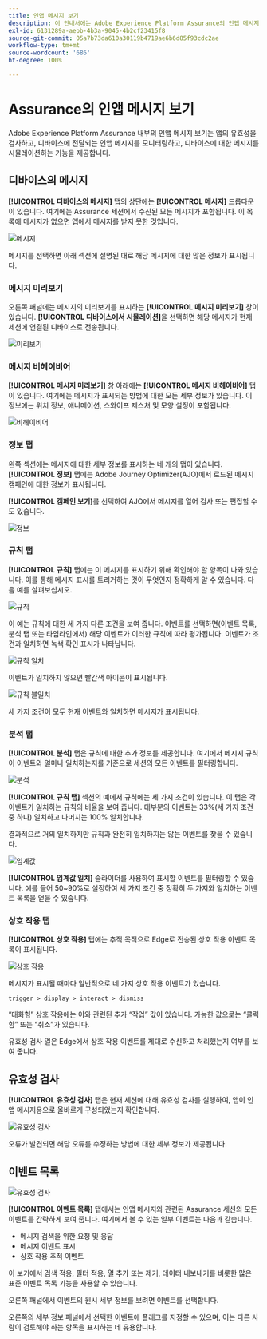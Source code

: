 ```yaml
---
title: 인앱 메시지 보기
description: 이 안내서에는 Adobe Experience Platform Assurance의 인앱 메시지 보기에 대한 정보가 자세히 나와 있습니다.
exl-id: 6131289a-aebb-4b3a-9045-4b2cf23415f8
source-git-commit: 05a7b73da610a30119b4719ae6b6d85f93cdc2ae
workflow-type: tm+mt
source-wordcount: '686'
ht-degree: 100%

---
```


# Assurance의 인앱 메시지 보기

Adobe Experience Platform Assurance 내부의 인앱 메시지 보기는 앱의 유효성을 검사하고, 디바이스에 전달되는 인앱 메시지를 모니터링하고, 디바이스에 대한 메시지를 시뮬레이션하는 기능을 제공합니다.

## 디바이스의 메시지

**[!UICONTROL 디바이스의 메시지]** 탭의 상단에는 **[!UICONTROL 메시지]** 드롭다운이 있습니다. 여기에는 Assurance 세션에서 수신된 모든 메시지가 포함됩니다. 이 목록에 메시지가 없으면 앱에서 메시지를 받지 못한 것입니다.

![메시지](./images/in-app-messaging/message.png)

메시지를 선택하면 아래 섹션에 설명된 대로 해당 메시지에 대한 많은 정보가 표시됩니다.

### 메시지 미리보기

오른쪽 패널에는 메시지의 미리보기를 표시하는 **[!UICONTROL 메시지 미리보기]** 창이 있습니다. **[!UICONTROL 디바이스에서 시뮬레이션]**&#x200B;을 선택하면 해당 메시지가 현재 세션에 연결된 디바이스로 전송됩니다.

![미리보기](./images/in-app-messaging/preview.png)

### 메시지 비헤이비어

**[!UICONTROL 메시지 미리보기]** 창 아래에는 **[!UICONTROL 메시지 비헤이비어]** 탭이 있습니다. 여기에는 메시지가 표시되는 방법에 대한 모든 세부 정보가 있습니다. 이 정보에는 위치 정보, 애니메이션, 스와이프 제스처 및 모양 설정이 포함됩니다.

![비헤이비어](./images/in-app-messaging/gestures.png)

### 정보 탭

왼쪽 섹션에는 메시지에 대한 세부 정보를 표시하는 네 개의 탭이 있습니다. **[!UICONTROL 정보]** 탭에는 Adobe Journey Optimizer(AJO)에서 로드된 메시지 캠페인에 대한 정보가 표시됩니다.

**[!UICONTROL 캠페인 보기]**&#x200B;를 선택하여 AJO에서 메시지를 열어 검사 또는 편집할 수도 있습니다.

![정보](./images/in-app-messaging/info.png)

### 규칙 탭

**[!UICONTROL 규칙]** 탭에는 이 메시지를 표시하기 위해 확인해야 할 항목이 나와 있습니다. 이를 통해 메시지 표시를 트리거하는 것이 무엇인지 정확하게 알 수 있습니다. 다음 예를 살펴보십시오.

![규칙](./images/in-app-messaging/rules.png)

이 예는 규칙에 대한 세 가지 다른 조건을 보여 줍니다. 이벤트를 선택하면(이벤트 목록, 분석 탭 또는 타임라인에서) 해당 이벤트가 이러한 규칙에 따라 평가됩니다. 이벤트가 조건과 일치하면 녹색 확인 표시가 나타납니다.

![규칙 일치](./images/in-app-messaging/rule-match.png)

이벤트가 일치하지 않으면 빨간색 아이콘이 표시됩니다.

![규칙 불일치](./images/in-app-messaging/rule-mismatch.png)

세 가지 조건이 모두 현재 이벤트와 일치하면 메시지가 표시됩니다.

### 분석 탭

**[!UICONTROL 분석]** 탭은 규칙에 대한 추가 정보를 제공합니다. 여기에서 메시지 규칙이 이벤트와 얼마나 일치하는지를 기준으로 세션의 모든 이벤트를 필터링합니다.

![분석](./images/in-app-messaging/analyze.png)

**[!UICONTROL 규칙 탭]** 섹션의 예에서 규칙에는 세 가지 조건이 있습니다. 이 탭은 각 이벤트가 일치하는 규칙의 비율을 보여 줍니다. 대부분의 이벤트는 33%(세 가지 조건 중 하나) 일치하고 나머지는 100% 일치합니다.

결과적으로 거의 일치하지만 규칙과 완전히 일치하지는 않는 이벤트를 찾을 수 있습니다.

![임계값](./images/in-app-messaging/threshold.png)

**[!UICONTROL 임계값 일치]** 슬라이더를 사용하여 표시할 이벤트를 필터링할 수 있습니다. 예를 들어 50~90%로 설정하여 세 가지 조건 중 정확히 두 가지와 일치하는 이벤트 목록을 얻을 수 있습니다.

### 상호 작용 탭

**[!UICONTROL 상호 작용]** 탭에는 추적 목적으로 Edge로 전송된 상호 작용 이벤트 목록이 표시됩니다.

![상호 작용](./images/in-app-messaging/interactions.png)

메시지가 표시될 때마다 일반적으로 네 가지 상호 작용 이벤트가 있습니다.

```
trigger > display > interact > dismiss
```

“대화형” 상호 작용에는 이와 관련된 추가 “작업” 값이 있습니다. 가능한 값으로는 “클릭함” 또는 “취소”가 있습니다.

유효성 검사 열은 Edge에서 상호 작용 이벤트를 제대로 수신하고 처리했는지 여부를 보여 줍니다.

## 유효성 검사

**[!UICONTROL 유효성 검사]** 탭은 현재 세션에 대해 유효성 검사를 실행하여, 앱이 인앱 메시지용으로 올바르게 구성되었는지 확인합니다.

![유효성 검사](./images/in-app-messaging/validation.png)

오류가 발견되면 해당 오류를 수정하는 방법에 대한 세부 정보가 제공됩니다.

## 이벤트 목록

![유효성 검사](./images/in-app-messaging/event-list.png)

**[!UICONTROL 이벤트 목록]** 탭에서는 인앱 메시지와 관련된 Assurance 세션의 모든 이벤트를 간략하게 보여 줍니다. 여기에서 볼 수 있는 일부 이벤트는 다음과 같습니다.

* 메시지 검색을 위한 요청 및 응답
* 메시지 이벤트 표시
* 상호 작용 추적 이벤트

이 보기에서 검색 적용, 필터 적용, 열 추가 또는 제거, 데이터 내보내기를 비롯한 많은 표준 이벤트 목록 기능을 사용할 수 있습니다.

오른쪽 패널에서 이벤트의 원시 세부 정보를 보려면 이벤트를 선택합니다.

오른쪽의 세부 정보 패널에서 선택한 이벤트에 플래그를 지정할 수 있으며, 이는 다른 사람이 검토해야 하는 항목을 표시하는 데 유용합니다.
